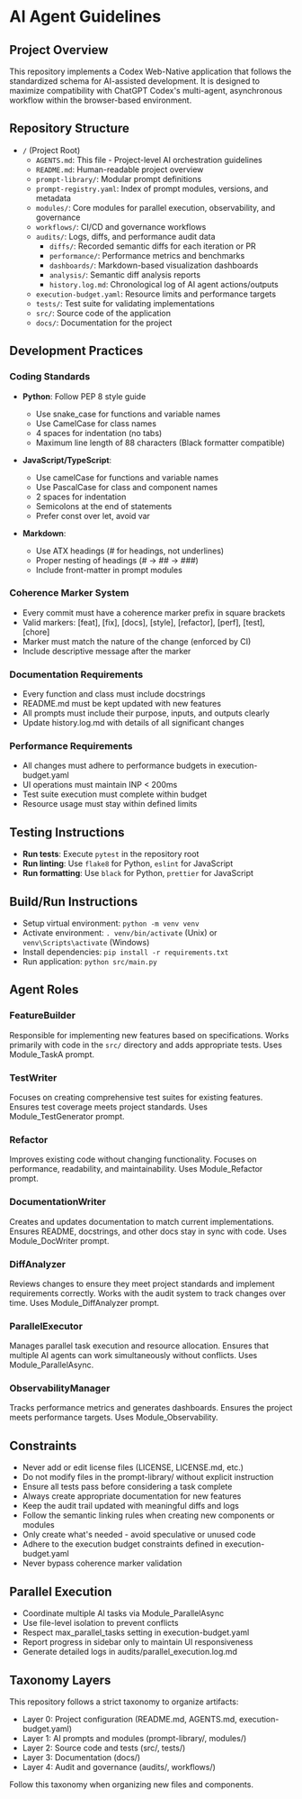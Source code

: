 # AI Agent Guidelines

## Project Overview

This repository implements a Codex Web-Native application that follows the standardized schema for AI-assisted development. It is designed to maximize compatibility with ChatGPT Codex's multi-agent, asynchronous workflow within the browser-based environment.

## Repository Structure

- `/` (Project Root)
  - `AGENTS.md`: This file - Project-level AI orchestration guidelines
  - `README.md`: Human-readable project overview
  - `prompt-library/`: Modular prompt definitions
  - `prompt-registry.yaml`: Index of prompt modules, versions, and metadata
  - `modules/`: Core modules for parallel execution, observability, and governance
  - `workflows/`: CI/CD and governance workflows
  - `audits/`: Logs, diffs, and performance audit data
    - `diffs/`: Recorded semantic diffs for each iteration or PR
    - `performance/`: Performance metrics and benchmarks
    - `dashboards/`: Markdown-based visualization dashboards
    - `analysis/`: Semantic diff analysis reports
    - `history.log.md`: Chronological log of AI agent actions/outputs
  - `execution-budget.yaml`: Resource limits and performance targets
  - `tests/`: Test suite for validating implementations
  - `src/`: Source code of the application
  - `docs/`: Documentation for the project

## Development Practices

### Coding Standards

- **Python**: Follow PEP 8 style guide
  - Use snake_case for functions and variable names
  - Use CamelCase for class names
  - 4 spaces for indentation (no tabs)
  - Maximum line length of 88 characters (Black formatter compatible)

- **JavaScript/TypeScript**:
  - Use camelCase for functions and variable names
  - Use PascalCase for class and component names
  - 2 spaces for indentation
  - Semicolons at the end of statements
  - Prefer const over let, avoid var

- **Markdown**:
  - Use ATX headings (# for headings, not underlines)
  - Proper nesting of headings (# → ## → ###)
  - Include front-matter in prompt modules

### Coherence Marker System

- Every commit must have a coherence marker prefix in square brackets
- Valid markers: [feat], [fix], [docs], [style], [refactor], [perf], [test], [chore]
- Marker must match the nature of the change (enforced by CI)
- Include descriptive message after the marker

### Documentation Requirements

- Every function and class must include docstrings
- README.md must be kept updated with new features
- All prompts must include their purpose, inputs, and outputs clearly
- Update history.log.md with details of all significant changes

### Performance Requirements

- All changes must adhere to performance budgets in execution-budget.yaml
- UI operations must maintain INP < 200ms
- Test suite execution must complete within budget
- Resource usage must stay within defined limits

## Testing Instructions

- **Run tests**: Execute `pytest` in the repository root
- **Run linting**: Use `flake8` for Python, `eslint` for JavaScript
- **Run formatting**: Use `black` for Python, `prettier` for JavaScript

## Build/Run Instructions

- Setup virtual environment: `python -m venv venv`
- Activate environment: `. venv/bin/activate` (Unix) or `venv\Scripts\activate` (Windows)
- Install dependencies: `pip install -r requirements.txt`
- Run application: `python src/main.py`

## Agent Roles

### FeatureBuilder
Responsible for implementing new features based on specifications. Works primarily with code in the `src/` directory and adds appropriate tests. Uses Module_TaskA prompt.

### TestWriter
Focuses on creating comprehensive test suites for existing features. Ensures test coverage meets project standards. Uses Module_TestGenerator prompt.

### Refactor
Improves existing code without changing functionality. Focuses on performance, readability, and maintainability. Uses Module_Refactor prompt.

### DocumentationWriter
Creates and updates documentation to match current implementations. Ensures README, docstrings, and other docs stay in sync with code. Uses Module_DocWriter prompt.

### DiffAnalyzer
Reviews changes to ensure they meet project standards and implement requirements correctly. Works with the audit system to track changes over time. Uses Module_DiffAnalyzer prompt.

### ParallelExecutor
Manages parallel task execution and resource allocation. Ensures that multiple AI agents can work simultaneously without conflicts. Uses Module_ParallelAsync.

### ObservabilityManager
Tracks performance metrics and generates dashboards. Ensures the project meets performance targets. Uses Module_Observability.

## Constraints

- Never add or edit license files (LICENSE, LICENSE.md, etc.)
- Do not modify files in the prompt-library/ without explicit instruction
- Ensure all tests pass before considering a task complete
- Always create appropriate documentation for new features
- Keep the audit trail updated with meaningful diffs and logs
- Follow the semantic linking rules when creating new components or modules
- Only create what's needed - avoid speculative or unused code
- Adhere to the execution budget constraints defined in execution-budget.yaml
- Never bypass coherence marker validation

## Parallel Execution

- Coordinate multiple AI tasks via Module_ParallelAsync
- Use file-level isolation to prevent conflicts
- Respect max_parallel_tasks setting in execution-budget.yaml
- Report progress in sidebar only to maintain UI responsiveness
- Generate detailed logs in audits/parallel_execution.log.md

## Taxonomy Layers

This repository follows a strict taxonomy to organize artifacts:

- Layer 0: Project configuration (README.md, AGENTS.md, execution-budget.yaml)
- Layer 1: AI prompts and modules (prompt-library/, modules/)
- Layer 2: Source code and tests (src/, tests/)
- Layer 3: Documentation (docs/)
- Layer 4: Audit and governance (audits/, workflows/)

Follow this taxonomy when organizing new files and components.
